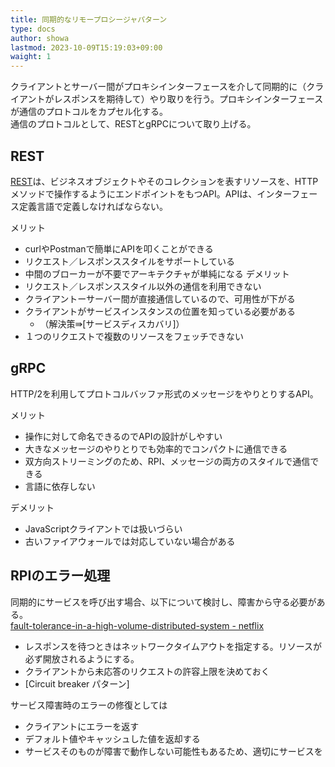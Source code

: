```yaml
---
title: 同期的なリモープロシージャパターン
type: docs
author: showa
lastmod: 2023-10-09T15:19:03+09:00
waight: 1
---
```


クライアントとサーバー間がプロキシインターフェースを介して同期的に（クライアントがレスポンスを期待して）やり取りを行う。プロキシインターフェースが通信のプロトコルをカプセル化する。  
通信のプロトコルとして、RESTとgRPCについて取り上げる。  

## REST

[REST](https://docs.microsoft.com/ja-jp/azure/architecture/best-practices/api-design#introduction-to-rest)は、ビジネスオブジェクトやそのコレクションを表すリソースを、HTTPメソッドで操作するようにエンドポイントをもつAPI。APIは、インターフェース定義言語で定義しなければならない。  

メリット

- curlやPostmanで簡単にAPIを叩くことができる
- リクエスト／レスポンススタイルをサポートしている
- 中間のブローカーが不要でアーキテクチャが単純になる
デメリット
- リクエスト／レスポンススタイル以外の通信を利用できない
- クライアントーサーバー間が直接通信しているので、可用性が下がる
- クライアントがサービスインスタンスの位置を知っている必要がある
  - （解決策⇛[サービスディスカバリ]）
- １つのリクエストで複数のリソースをフェッチできない

## gRPC

HTTP/2を利用してプロトコルバッファ形式のメッセージをやりとりするAPI。

メリット

- 操作に対して命名できるのでAPIの設計がしやすい
- 大きなメッセージのやりとりでも効率的でコンパクトに通信できる
- 双方向ストリーミングのため、RPI、メッセージの両方のスタイルで通信できる
- 言語に依存しない

デメリット

- JavaScriptクライアントでは扱いづらい
- 古いファイアウォールでは対応していない場合がある

## RPIのエラー処理

同期的にサービスを呼び出す場合、以下について検討し、障害から守る必要がある。  
[fault-tolerance-in-a-high-volume-distributed-system - netflix](https://netflixtechblog.com/fault-tolerance-in-a-high-volume-distributed-system-91ab4faae74a)  

- レスポンスを待つときはネットワークタイムアウトを指定する。リソースが必ず開放されるようにする。
- クライアントから未応答のリクエストの許容上限を決めておく
- [Circuit breaker パターン]

サービス障害時のエラーの修復としては

- クライアントにエラーを返す
- デフォルト値やキャッシュした値を返却する
- サービスそのものが障害で動作しない可能性もあるため、適切にサービスを
